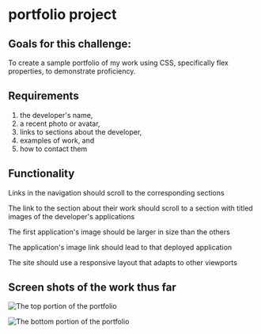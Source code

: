 # portfolio project

## Goals for this challenge:

To create a sample portfolio of my work using CSS, specifically flex properties, to demonstrate proficiency.

## Requirements

1. the developer's name, 
2. a recent photo or avatar, 
3. links to sections about the developer, 
4. examples of work, and 
5. how to contact them

## Functionality

Links in the navigation should scroll to the corresponding sections

The link to the section about their work should scroll to a section with titled images of the developer's applications

The first application's image should be larger in size than the others

The application's image link should lead to that deployed application

The site should use a responsive layout that adapts to other viewports

## Screen shots of the work thus far

![The top portion of the portfolio](./images/Portfolio_top_Screen_Shot.png?raw=true "MH Portfolio-top")

![The bottom portion of the portfolio](./images/Portfolio_bottom_Screen_Shot.png?raw=true "MH Portfolio-bottom")
